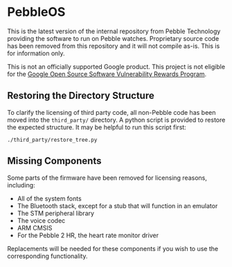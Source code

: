 # PebbleOS

This is the latest version of the internal repository from Pebble Technology
providing the software to run on Pebble watches. Proprietary source code has
been removed from this repository and it will not compile as-is. This is for
information only.

This is not an officially supported Google product. This project is not
eligible for the [Google Open Source Software Vulnerability Rewards
Program](https://bughunters.google.com/open-source-security).

## Restoring the Directory Structure

To clarify the licensing of third party code, all non-Pebble code has been
moved into the `third_party/` directory. A python script is provided to
restore the expected structure. It may be helpful to run this script first:

```
./third_party/restore_tree.py
```

## Missing Components

Some parts of the firmware have been removed for licensing reasons,
including:

- All of the system fonts
- The Bluetooth stack, except for a stub that will function in an emulator
- The STM peripheral library
- The voice codec
- ARM CMSIS
- For the Pebble 2 HR, the heart rate monitor driver

Replacements will be needed for these components if you wish to use the
corresponding functionality.
